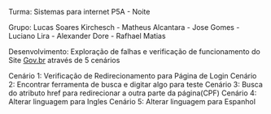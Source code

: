 Turma: Sistemas para internet P5A - Noite

Grupo: Lucas Soares Kirchesch - Matheus Alcantara - Jose Gomes - Luciano Lira - Alexander Dore - Rafhael Matias

Desenvolvimento: Exploração de falhas e verificação de funcionamento do Site [Gov.br](https://www.gov.br/pt-br) através de 5 cenários

Cenário 1: Verificação de Redirecionamento para Página de Login
Cenário 2: Encontrar ferramenta de busca e digitar algo para teste
Cenário 3: Busca do atributo href para redirecionar a outra parte da página(CPF)
Cenário 4: Alterar linguagem para Ingles
Cenário 5: Alterar linguagem para Espanhol